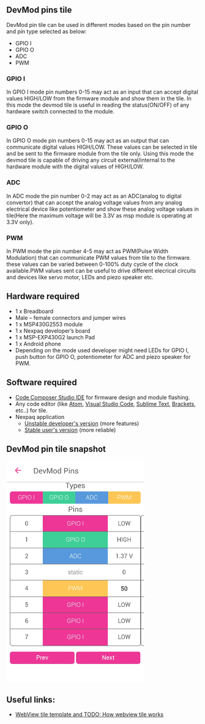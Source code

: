 ## DevMod pins tile
DevMod pin tile can be used in different modes based on the pin number and pin type selected as below:
- GPIO I        
- GPIO O          
- ADC        
- PWM

### GPIO I 
In GPIO I mode pin numbers 0-15 may act as an input that can accept digital values HIGH/LOW from the firmware module and show them in the tile. In this mode the devmod tile is useful in reading the status(ON/OFF) of any hardware switch connected to the module.

### GPIO O
In GPIO O mode pin numbers 0-15 may act as an output that can communicate digital values HIGH/LOW. These values can be selected in tile and be sent to the firmware module from the tile only. Using this mode the devmod tile is capable of driving any circuit external/internal to the hardware module with the digital values of HIGH/LOW.

### ADC
In ADC mode the pin number 0-2 may act as an ADC(analog to digital convertor) that can accept the analog voltage values from any analog electrical device like potentiometer and show these analog voltage values in tile(Here the maximum voltage will be 3.3V as msp module is operating at 3.3V only).

### PWM
In PWM mode the pin number 4-5 may act as PWM(Pulse Width Modulation) that can communicate PWM values from tile to the firmware. these values can be varied between 0-100% duty cycle of the clock available.PWM values sent can be useful to drive different elecrical circuits and devices like servo motor, LEDs and piezo speaker etc.

## Hardware required
- 1 x Breadboard
- Male – female connectors and jumper wires
- 1 x MSP430G2553 module
- 1 x Nexpaq developer’s board
- 1 x MSP-EXP430G2 launch Pad
- 1 x Android phone
- Depending on the mode used developer might need LEDs for GPIO I, push button for GPIO O, potentiometer for ADC and piezo speaker for PWM.

## Software required

- [Code Composer Studio IDE][ccs] for firmware design and module flashing.
- Any code editor (like [Atom][atom], [Visual Studio Code][vscode], [Sublime Text][sublime], [Brackets][brackets], etc..) for tile.
- Nexpaq application
  - [Unstable developer's version][unstableapp] (more features)
  - [Stable user's version][stableapp] (more reliable)

## DevMod pin tile snapshot
![snapshot]


## Useful links:
- [WebView tile template and TODO: How webview tile works][webview-template]

[snapshot]:https://github.com/moduware/tile-devmod-pins/blob/updates/devmod%20pins%20tile/2017-11-08-12-58-54.png
[stableapp]: https://nexpaq.com/app
[unstableapp]: https://nexpaq.com/app-dev
[ccs]: http://www.ti.com/tool/CCSTUDIO
[atom]: https://atom.io/
[vscode]: https://code.visualstudio.com/
[sublime]: https://www.sublimetext.com/
[webview-template]: https://github.com/nexpaq/webview-tile-template
[brackets]: http://brackets.io/
